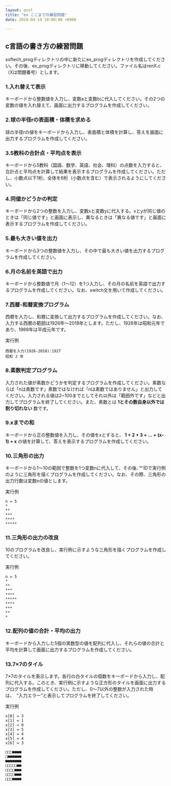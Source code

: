 ```yaml
---
layout: post
title: "ex ここまでの練習問題"
date: 2018-04-19 10:00:00 +0900

---
```


## c言語の書き方の練習問題
softech_progディレクトリの中に新たにex_progディレクトリを作成してください。その後、ex_progディレクトリに移動してください。ファイル名はrenX.c（Xは問題番号）とします。

### 1.入れ替えて表示
キーボードから整数値を入力し、変数aと変数bに代入してください。その2つの変数の値を入れ替えて、画面に出力するプログラムを作成してください。

### 2.球の半径rの表面積・体積を求める
球の半径rの値をキーボードから入力し、表面積と体積を計算し、答えを画面に出力するプログラムを作成してください。

### 3.5教科の合計点・平均点を表示
キーボードから5教科（国語、数学、英語、社会、理科）の点数を入力すると、合計点と平均点を計算して結果を表示するプログラムを作成してください。ただし、小数点以下1桁、全体を6桁（小数点を含む）で表示されるようにしてください。

### 4.同値かどうかの判定
キーボードから2つの整数を入力し、変数xと変数yに代入する。xとyが同じ値のときは「同じ値です」と画面に表示し、異なるときは「異なる値です」と画面に表示するプログラムを作成してください。

### 5.最も大きい値を出力
キーボードから3つの整数値を入力し、その中で最も大きい値を出力するプログラムを作成してください。

### 6.月の名前を英語で出力
キーボードから整数値で月（1〜12）を1つ入力し、その月の名前を英語で出力するプログラムを作成してください。なお、switch文を用いて作成してください。

### 7.西暦-和暦変換プログラム
西暦を入力し、和暦に変換して出力するプログラムを作成してください。なお、入力する西暦の範囲は1926年〜2018年とします。ただし、1926年は昭和元年であり、1989年は平成元年です。

実行例
```
西暦を入力(1926-2018):1927
昭和 2 年
```

### 8.素数判定プログラム
入力された値が素数かどうかを判定するプログラムを作成してください。素数ならば「nは素数です」素数ではなければ「nは素数ではありません」と出力してください。入力される値は2~100までとしてそれ以外は「範囲外です」などと出力してプログラムを終了してください。また、素数とは
**1とその数自身以外では割り切れない**
数です。
  
### 9.xまでの和
キーボードから正の整数値を入力し、その値をxとすると、
**1 + 2 + 3 + ... + (x-1) + x**
の値を計算して、答えを表示するプログラムを作成してください。

### 10.三角形の出力
キーボードから1〜10の範囲で整数を1つ変数nに代入して、その後、’*’印で実行例のように三角形を描くプログラムを作成してください。なお、その際、三角形の出力行数は変数nの値とします。

実行例
```
n = 5
*
**
***
****
*****
```

### 11.三角形の出力の改良
10のプログラムを改良し、実行例に示すような三角形を描くプログラムを作成してください。

実行例
```
n = 5
*
**
***
****
*****
****
***
**
*
```

### 12.配列の値の合計・平均の出力
キーボードから入力した5個の実数型の値を配列に代入し、それらの値の合計と平均を計算して画面に出力するプログラムを作成してください。

### 13.7×7のタイル
7×7のタイルを表示します。各行の白タイルの個数をキーボードから入力し、配列に代入する。このとき、実行例に示すような正方形のタイルを画面に出力するプログラムを作成してください。ただし、0〜7以外の整数が入力された時は、　”入力エラー”と表示してプログラムを終了してください。

実行例
```
x[0] = 3
x[1] = 1
x[2] = 0
x[3] = 5
x[4] = 4
x[5] = 4
x[6] = 3

□□□■■■■
□■■■■■■
■■■■■■■
□□□□□■■
□□□□■■■
□□□□■■■
□□□■■■■
```

